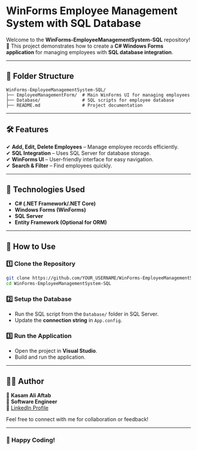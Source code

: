 # **WinForms Employee Management System with SQL Database**

Welcome to the **WinForms-EmployeeManagementSystem-SQL** repository! 🚀 This project demonstrates how to create a **C# Windows Forms application** for managing employees with **SQL database integration**.

---

## **📂 Folder Structure**  

```
WinForms-EmployeeManagementSystem-SQL/
├── EmployeeManagementForm/  # Main WinForms UI for managing employees
├── Database/                # SQL scripts for employee database
├── README.md                # Project documentation
```

---

## **🛠 Features**  

✔ **Add, Edit, Delete Employees** – Manage employee records efficiently.  
✔ **SQL Integration** – Uses SQL Server for database storage.  
✔ **WinForms UI** – User-friendly interface for easy navigation.  
✔ **Search & Filter** – Find employees quickly.  

---

## **📌 Technologies Used**  

- **C# (.NET Framework/.NET Core)**  
- **Windows Forms (WinForms)**  
- **SQL Server**  
- **Entity Framework (Optional for ORM)**  

---

## **📖 How to Use**  

### **1️⃣ Clone the Repository**  

```bash
git clone https://github.com/YOUR_USERNAME/WinForms-EmployeeManagementSystem-SQL.git
cd WinForms-EmployeeManagementSystem-SQL
```

### **2️⃣ Setup the Database**  
- Run the SQL script from the `Database/` folder in SQL Server.  
- Update the **connection string** in `App.config`.  

### **3️⃣ Run the Application**  
- Open the project in **Visual Studio**.  
- Build and run the application.  

---

## **👨‍💻 Author**  

👤 **Kasam Ali Aftab**  
💼 **Software Engineer**  
📎 [LinkedIn Profile](#)  

Feel free to connect with me for collaboration or feedback!  

---

### 🚀 Happy Coding!  
